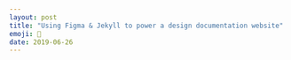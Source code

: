 ```yaml
---
layout: post
title: "Using Figma & Jekyll to power a design documentation website"
emoji: 📌
date: 2019-06-26
---
```


